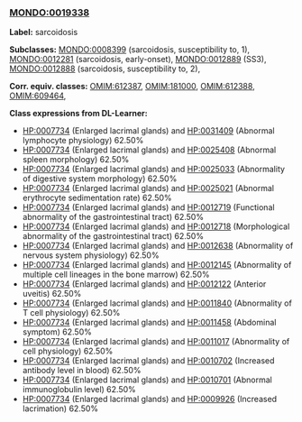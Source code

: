 
### [MONDO:0019338](http://purl.obolibrary.org/obo/MONDO_0019338)
**Label:** sarcoidosis

**Subclasses:** [MONDO:0008399](http://purl.obolibrary.org/obo/MONDO_0008399) (sarcoidosis, susceptibility to, 1), [MONDO:0012281](http://purl.obolibrary.org/obo/MONDO_0012281) (sarcoidosis, early-onset), [MONDO:0012889](http://purl.obolibrary.org/obo/MONDO_0012889) (SS3), [MONDO:0012888](http://purl.obolibrary.org/obo/MONDO_0012888) (sarcoidosis, susceptibility to, 2), 

**Corr. equiv. classes:** [OMIM:612387](http://purl.obolibrary.org/obo/OMIM_612387), [OMIM:181000](http://purl.obolibrary.org/obo/OMIM_181000), [OMIM:612388](http://purl.obolibrary.org/obo/OMIM_612388), [OMIM:609464](http://purl.obolibrary.org/obo/OMIM_609464), 

**Class expressions from DL-Learner:**

- [HP:0007734](http://purl.obolibrary.org/obo/HP_0007734) (Enlarged lacrimal glands) and [HP:0031409](http://purl.obolibrary.org/obo/HP_0031409) (Abnormal lymphocyte physiology) 62.50%
- [HP:0007734](http://purl.obolibrary.org/obo/HP_0007734) (Enlarged lacrimal glands) and [HP:0025408](http://purl.obolibrary.org/obo/HP_0025408) (Abnormal spleen morphology) 62.50%
- [HP:0007734](http://purl.obolibrary.org/obo/HP_0007734) (Enlarged lacrimal glands) and [HP:0025033](http://purl.obolibrary.org/obo/HP_0025033) (Abnormality of digestive system morphology) 62.50%
- [HP:0007734](http://purl.obolibrary.org/obo/HP_0007734) (Enlarged lacrimal glands) and [HP:0025021](http://purl.obolibrary.org/obo/HP_0025021) (Abnormal erythrocyte sedimentation rate) 62.50%
- [HP:0007734](http://purl.obolibrary.org/obo/HP_0007734) (Enlarged lacrimal glands) and [HP:0012719](http://purl.obolibrary.org/obo/HP_0012719) (Functional abnormality of the gastrointestinal tract) 62.50%
- [HP:0007734](http://purl.obolibrary.org/obo/HP_0007734) (Enlarged lacrimal glands) and [HP:0012718](http://purl.obolibrary.org/obo/HP_0012718) (Morphological abnormality of the gastrointestinal tract) 62.50%
- [HP:0007734](http://purl.obolibrary.org/obo/HP_0007734) (Enlarged lacrimal glands) and [HP:0012638](http://purl.obolibrary.org/obo/HP_0012638) (Abnormality of nervous system physiology) 62.50%
- [HP:0007734](http://purl.obolibrary.org/obo/HP_0007734) (Enlarged lacrimal glands) and [HP:0012145](http://purl.obolibrary.org/obo/HP_0012145) (Abnormality of multiple cell lineages in the bone marrow) 62.50%
- [HP:0007734](http://purl.obolibrary.org/obo/HP_0007734) (Enlarged lacrimal glands) and [HP:0012122](http://purl.obolibrary.org/obo/HP_0012122) (Anterior uveitis) 62.50%
- [HP:0007734](http://purl.obolibrary.org/obo/HP_0007734) (Enlarged lacrimal glands) and [HP:0011840](http://purl.obolibrary.org/obo/HP_0011840) (Abnormality of T cell physiology) 62.50%
- [HP:0007734](http://purl.obolibrary.org/obo/HP_0007734) (Enlarged lacrimal glands) and [HP:0011458](http://purl.obolibrary.org/obo/HP_0011458) (Abdominal symptom) 62.50%
- [HP:0007734](http://purl.obolibrary.org/obo/HP_0007734) (Enlarged lacrimal glands) and [HP:0011017](http://purl.obolibrary.org/obo/HP_0011017) (Abnormality of cell physiology) 62.50%
- [HP:0007734](http://purl.obolibrary.org/obo/HP_0007734) (Enlarged lacrimal glands) and [HP:0010702](http://purl.obolibrary.org/obo/HP_0010702) (Increased antibody level in blood) 62.50%
- [HP:0007734](http://purl.obolibrary.org/obo/HP_0007734) (Enlarged lacrimal glands) and [HP:0010701](http://purl.obolibrary.org/obo/HP_0010701) (Abnormal immunoglobulin level) 62.50%
- [HP:0007734](http://purl.obolibrary.org/obo/HP_0007734) (Enlarged lacrimal glands) and [HP:0009926](http://purl.obolibrary.org/obo/HP_0009926) (Increased lacrimation) 62.50%


